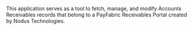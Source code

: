 This application serves as a tool to fetch, manage, and modify Accounts Receivables records that belong to a PayFabric Receivables Portal created by Nodus Technologies.
